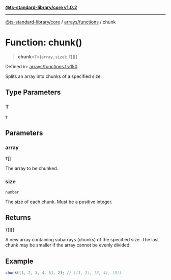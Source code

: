 [**@ts-standard-library/core v1.0.2**](../../../README.md)

***

[@ts-standard-library/core](../../../modules.md) / [arrays/functions](../README.md) / chunk

# Function: chunk()

> **chunk**\<`T`\>(`array`, `size`): `T`[][]

Defined in: [arrays/functions.ts:150](https://github.com/gabaudette/ts-stdlib/blob/4a412e6fb273dc9fcab54b84c05921f52dac4b3f/packages/core/src/arrays/functions.ts#L150)

Splits an array into chunks of a specified size.

## Type Parameters

### T

`T`

## Parameters

### array

`T`[]

The array to be chunked.

### size

`number`

The size of each chunk. Must be a positive integer.

## Returns

`T`[][]

A new array containing subarrays (chunks) of the specified size.
         The last chunk may be smaller if the array cannot be evenly divided.

## Example

```typescript
chunk([1, 2, 3, 4, 5], 2); // [[1, 2], [3, 4], [5]]
```
